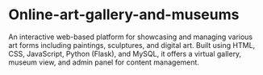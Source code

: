 # Online-art-gallery-and-museums
An interactive web-based platform for showcasing and managing various art forms including paintings, sculptures, and digital art. Built using HTML, CSS, JavaScript, Python (Flask), and MySQL, it offers a virtual gallery, museum view, and admin panel for content management.
